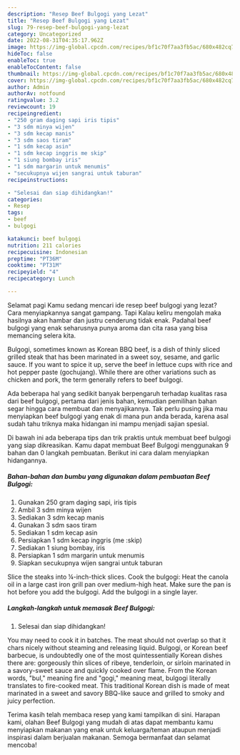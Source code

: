 ```yaml
---
description: "Resep Beef Bulgogi yang Lezat"
title: "Resep Beef Bulgogi yang Lezat"
slug: 79-resep-beef-bulgogi-yang-lezat
category: Uncategorized
date: 2022-08-31T04:35:17.962Z
image: https://img-global.cpcdn.com/recipes/bf1c70f7aa3fb5ac/680x482cq70/beef-bulgogi-foto-resep-utama.jpg
hideToc: false
enableToc: true
enableTocContent: false
thumbnail: https://img-global.cpcdn.com/recipes/bf1c70f7aa3fb5ac/680x482cq70/beef-bulgogi-foto-resep-utama.jpg
cover: https://img-global.cpcdn.com/recipes/bf1c70f7aa3fb5ac/680x482cq70/beef-bulgogi-foto-resep-utama.jpg
author: Admin
authorAv: notfound
ratingvalue: 3.2
reviewcount: 19
recipeingredient:
- "250 gram daging sapi iris tipis"
- "3 sdm minya wijen"
- "3 sdm kecap manis"
- "3 sdm saos tiram"
- "1 sdm kecap asin"
- "1 sdm kecap inggris me skip"
- "1 siung bombay iris"
- "1 sdm margarin untuk menumis"
- "secukupnya wijen sangrai untuk taburan"
recipeinstructions:

- "Selesai dan siap dihidangkan!"
categories:
- Resep
tags:
- beef
- bulgogi

katakunci: beef bulgogi 
nutrition: 211 calories
recipecuisine: Indonesian
preptime: "PT36M"
cooktime: "PT31M"
recipeyield: "4"
recipecategory: Lunch

---
```



Selamat pagi Kamu sedang mencari ide resep beef bulgogi yang lezat? Cara menyiapkannya sangat gampang. Tapi Kalau keliru mengolah maka hasilnya akan hambar dan justru cenderung tidak enak. Padahal beef bulgogi yang enak seharusnya punya aroma dan cita rasa yang bisa memancing selera kita.


Bulgogi, sometimes known as Korean BBQ beef, is a dish of thinly sliced grilled steak that has been marinated in a sweet soy, sesame, and garlic sauce. If you want to spice it up, serve the beef in lettuce cups with rice and hot pepper paste (gochujang). While there are other variations such as chicken and pork, the term generally refers to beef bulgogi.

Ada beberapa hal yang sedikit banyak berpengaruh terhadap kualitas rasa dari beef bulgogi, pertama dari jenis bahan, kemudian pemilihan bahan segar hingga cara membuat dan menyajikannya. Tak perlu pusing jika mau menyiapkan beef bulgogi yang enak di mana pun anda berada, karena asal sudah tahu triknya maka hidangan ini mampu menjadi sajian spesial.


Di bawah ini ada beberapa tips dan trik praktis untuk membuat beef bulgogi yang siap dikreasikan. Kamu dapat membuat Beef Bulgogi menggunakan 9 bahan dan 0 langkah pembuatan. Berikut ini cara dalam menyiapkan hidangannya.

<!--inarticleads1-->

##### Bahan-bahan dan bumbu yang digunakan dalam pembuatan Beef Bulgogi:

1. Gunakan 250 gram daging sapi, iris tipis
1. Ambil 3 sdm minya wijen
1. Sediakan 3 sdm kecap manis
1. Gunakan 3 sdm saos tiram
1. Sediakan 1 sdm kecap asin
1. Persiapkan 1 sdm kecap inggris (me :skip)
1. Sediakan 1 siung bombay, iris
1. Persiapkan 1 sdm margarin untuk menumis
1. Siapkan secukupnya wijen sangrai untuk taburan


Slice the steaks into ¼-inch-thick slices. Cook the bulgogi: Heat the canola oil in a large cast iron grill pan over medium-high heat. Make sure the pan is hot before you add the bulgogi. Add the bulgogi in a single layer. 

<!--inarticleads2-->

##### Langkah-langkah untuk memasak Beef Bulgogi:


1. Selesai dan siap dihidangkan!

You may need to cook it in batches. The meat should not overlap so that it chars nicely without steaming and releasing liquid. Bulgogi, or Korean beef barbecue, is undoubtedly one of the most quintessentially Korean dishes there are: gorgeously thin slices of ribeye, tenderloin, or sirloin marinated in a savory-sweet sauce and quickly cooked over flame. From the Korean words, &#34;bul,&#34; meaning fire and &#34;gogi,&#34; meaning meat, bulgogi literally translates to fire-cooked meat. This traditional Korean dish is made of meat marinated in a sweet and savory BBQ-like sauce and grilled to smoky and juicy perfection. 

Terima kasih telah membaca resep yang kami tampilkan di sini. Harapan kami, olahan Beef Bulgogi yang mudah di atas dapat membantu kamu menyiapkan makanan yang enak untuk keluarga/teman ataupun menjadi inspirasi dalam berjualan makanan. Semoga bermanfaat dan selamat mencoba!
